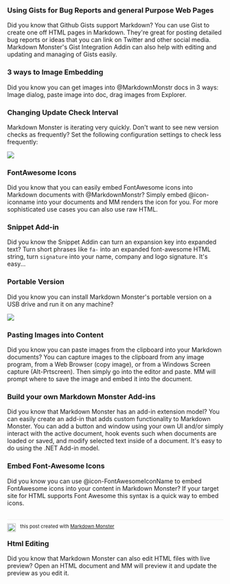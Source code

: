### Using Gists for Bug Reports and general Purpose Web Pages
Did you know that Github Gists support Markdown? You can use Gist to create one off HTML pages in Markdown. They're great for posting detailed bug reports or ideas that you can link on Twitter and other social media. Markdown Monster's Gist Integration Addin can also help with editing and updating and managing of Gists easily.

### 3 ways to Image Embedding
Did you know you can get images into @MarkdownMonstr docs in 3 ways: Image dialog, paste image into doc, drag images from Explorer.

### Changing Update Check Interval
Markdown Monster is iterating very quickly. Don't want to see new version checks as frequently? Set the following configuration settings to check less frequently:

![](https://raw.githubusercontent.com/RickStrahl/MarkdownMonster/master/MarkdownMonsterWeb/Images/ScreenShots/UpdateFrequency.png)

### FontAwesome Icons
Did you know that you can easily embed FontAwesome icons into Markdown documents with @MarkdownMonstr? Simply embed @icon-iconname into your documents and MM renders the icon for you. For more sophisticated use cases you can also use raw HTML.


### Snippet Add-in
Did you know the Snippet Addin can turn an expansion key into expanded text? Turn short phrases like `fa-` into an expanded font-awesome HTML string, turn `signature` into your name, company and logo signature. It's easy...


### Portable Version 
Did you know you can install Markdown Monster's portable version on a USB drive and run it on any machine?

![](https://raw.githubusercontent.com/RickStrahl/MarkdownMonster/master/MarkdownMonsterWeb/Images/ScreenShots/PortableVersionUSBFolder.png)

### Pasting Images into Content
Did you know you can paste images from the clipboard into your Markdown documents? You can capture images to the clipboard from any image program, from a Web Browser (copy image), or from a Windows Screen capture (Alt-Prtscreen). Then simply go into the editor and paste. MM will prompt where to save the image and embed it into the document.

### Build your own Markdown Monster Add-ins
Did you know that Markdown Monster has an add-in extension model? You can easily create an add-in that adds custom functionality to Markdown Monster. You can add a button and window using your own UI and/or simply interact with the active document, hook events such when documents are loaded or saved, and modify selected text inside of a document. It's easy to do using the .NET Add-in model.

### Embed Font-Awesome Icons
Did you know you can use @icon-FontAwesomeIconName to embed FontAwesome icons into your content in Markdown Monster? If your target site for HTML supports Font Awesome this syntax is a quick way to embed icons.

<div style="margin-top: 30px;font-size: 0.8em;
            border-top: 1px solid #eee;padding-top: 8px;">
    <img src="https://markdownmonster.west-wind.com/favicon.png"
         style="height: 20px;float: left; margin-right: 10px;"/>
    this post created with 
    <a href="https://markdownmonster.west-wind.com" 
       target="top">Markdown Monster</a> 
</div>

### Html Editing
Did you know that Markdown Monster can also edit HTML files with live preview? Open an HTML document and MM will preview it and update the preview as you edit it.